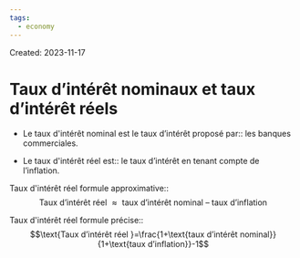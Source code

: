 ```yaml
---
tags:
  - economy
---
```

Created: 2023-11-17

# Taux d’intérêt nominaux et taux d’intérêt réels

- Le taux d'intérêt nominal est le taux d’intérêt proposé par:: les banques commerciales.
<!--SR:!2024-06-12,124,250-->
- Le taux d'intérêt réel est:: le taux d’intérêt en tenant compte de l’inflation.
<!--SR:!2024-06-01,119,250-->

Taux d'intérêt réel formule approximative::$$\text{Taux d’intérêt réel }\approx\text{ taux d’intérêt nominal }–\text{ taux d’inflation}$$
<!--SR:!2024-06-27,134,250-->
Taux d'intérêt réel formule précise::$$\text{Taux d’intérêt réel }=\frac{1+\text{taux d’intérêt nominal}}{1+\text{taux d’inflation}}-1$$
<!--SR:!2024-05-18,109,250-->


